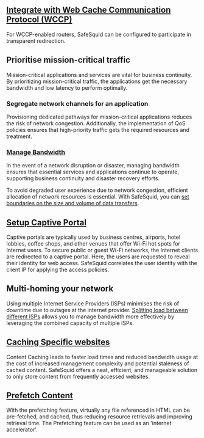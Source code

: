 ## [Integrate with Web Cache Communication Protocol (WCCP)](/docs/14-Performance%20Optimisation/WCCP%20Integration.md)

For WCCP-enabled routers, SafeSquid can be configured to participate in transparent redirection.

## Prioritise mission-critical traffic

Mission-critical applications and services are vital for business continuity. By prioritizing mission-critical traffic, the applications get the necessary bandwidth and low latency to perform optimally.

### Segregate network channels for an application

Provisioning dedicated pathways for mission-critical applications reduces the risk of network congestion. Additionally, the implementation of QoS policies ensures that high-priority traffic gets the required resources and treatment.

### [Manage Bandwidth](/docs/14-Performance%20Optimisation/Bandwidth%20Management.md)

In the event of a network disruption or disaster, managing bandwidth ensures that essential services and applications continue to operate, supporting business continuity and disaster recovery efforts.

To avoid degraded user experience due to network congestion, efficient allocation of network resources is essential. With SafeSquid, you can [set boundaries on the size and volume of data transfers](/docs/14-Performance%20Optimisation/Bandwidth%20Management.md).

## [Setup Captive Portal]()

Captive portals are typically used by business centres, airports, hotel lobbies, coffee shops, and other venues that offer Wi-Fi hot spots for Internet users. To secure public or guest Wi-Fi networks, the Internet clients are redirected to a captive portal. Here, the users are requested to reveal their identity for web access. SafeSquid correlates the user identity with the client IP for applying the access policies.

## Multi-homing your network

Using multiple Internet Service Providers (ISPs) minimises the risk of downtime due to outages at the internet provider. [Splitting load between different ISPs]() allows you to manage bandwidth more effectively by leveraging the combined capacity of multiple ISPs.


## [Caching Specific websites](/docs/14-Performance%20Optimisation/Content%20Caching.md)

Content Caching leads to faster load times and reduced bandwidth usage at the cost of increased management complexity and potential staleness of cached content. SafeSquid offers a neat, efficient, and manageable solution to only store content from frequently accessed websites.

## [Prefetch Content](/docs/14-Performance%20Optimisation/Pre%20Fetching.md)

With the prefetching feature, virtually any file referenced in HTML can be pre-fetched, and cached, thus reducing resource retrievals and improving retrieval time. The Prefetching feature can be used as an 'internet accelerator'.

